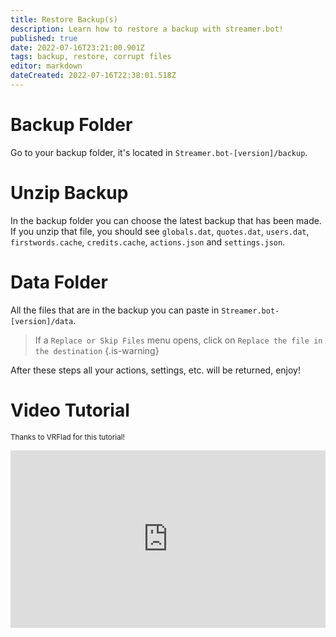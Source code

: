 ```yaml
---
title: Restore Backup(s)
description: Learn how to restore a backup with streamer.bot!
published: true
date: 2022-07-16T23:21:00.901Z
tags: backup, restore, corrupt files
editor: markdown
dateCreated: 2022-07-16T22:38:01.518Z
---
```


# Backup Folder
Go to your backup folder, it's located in `Streamer.bot-[version]/backup`.

# Unzip Backup
In the backup folder you can choose the latest backup that has been made.
If you unzip that file, you should see `globals.dat`, `quotes.dat`, `users.dat`, `firstwords.cache`, `credits.cache`, `actions.json` and `settings.json`.

# Data Folder
All the files that are in the backup you can paste in `Streamer.bot-[version]/data`.
> If a `Replace or Skip Files` menu opens, click on `Replace the file in the destination`
{.is-warning}

After these steps all your actions, settings, etc. will be returned, enjoy!

# Video Tutorial
<small>Thanks to VRFlad for this tutorial!</small>

<div class=“iframe-container”><iframe src="https://www.youtube.com/embed/5z-ULoqxmiA" title="YouTube video player" frameborder="0" allow="accelerometer; autoplay; clipboard-write; encrypted-media; gyroscope; picture-in-picture; fullscreen" allow fullscreen style="border: none; max-width: 100%; width: 100%; aspect-ratio: 16/9;"></iframe></div>